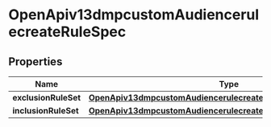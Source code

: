 # OpenApiv13dmpcustomAudiencerulecreateRuleSpec

## Properties
Name | Type | Description | Notes
------------ | ------------- | ------------- | -------------
**exclusionRuleSet** | [**OpenApiv13dmpcustomAudiencerulecreateRuleSpecExclusionRuleSet**](OpenApiv13dmpcustomAudiencerulecreateRuleSpecExclusionRuleSet.md) |  |  [optional]
**inclusionRuleSet** | [**OpenApiv13dmpcustomAudiencerulecreateRuleSpecInclusionRuleSet**](OpenApiv13dmpcustomAudiencerulecreateRuleSpecInclusionRuleSet.md) |  |[required]  
